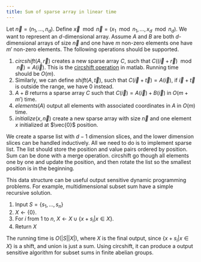 ```yaml
---
title: Sum of sparse array in linear time
---
```


Let $\vec{n}=(n_1,\ldots,n_d)$. Define $\vec{x}\mod \vec{n} = (x_1 \mod n_1,\ldots,x_d\mod n_d)$. We want to represent an $d$-dimensional array. Assume $A$ and $B$ are both $d$-dimensional arrays of size $\vec{n}$ and one have $m$ non-zero elements one have $m'$ non-zero elements. The following operations should be supported. 

1. $circshift(A,\vec{r})$ creates a new sparse array $C$, such that $C((\vec{i}+\vec{r}) \mod \vec{n})=A(\vec{i})$. This is the [circshift operation](http://www.mathworks.com/help/matlab/ref/circshift.html) in matlab. Running time should be $O(m)$.
2. Similarly, we can define $shift(A,\vec{t})$, such that $C(\vec{i}+\vec{t})=A(\vec{i})$, if $\vec{i}+\vec{t}$ is outside the range, we have $0$ instead. 
3. $A+B$ returns a sparse array $C$ such that $C(\vec{i})=A(\vec{i})+B(\vec{i})$ in $O(m+m')$ time. 
4. $elements(A)$ output all elements with associated coordinates in $A$ in $O(m)$ time.
5. $initialize(x,\vec{n})$ create a new sparse array with size $\vec{n}$ and one element $x$ initialized at $\vec{0}$ position. 

We create a sparse list with $d-1$ dimension slices, and the lower dimension slices can be handled inductively. All we need to do is to implement sparse list. The list should store the position and value pairs ordered by position. Sum can be done with a merge operation. circshift go though all elements one by one and update the position, and then rotate the list so the smallest position is in the beginning.

This data structure can be useful output sensitive dynamic programming problems. For example, multidimensional subset sum have a simple recursive solution.

1. Input $S=\{s_1,\ldots,s_n\}$
2. $X\gets \{0\}$.
3. For $i$ from $1$ to $n$, $X\gets X \cup \{x+s_i|x\in X\}$.
4. Return $X$

The running time is $O(|S||X|)$, where $X$ is the final output, since $\{x+s_i|x\in X\}$ is a shift, and union is just a sum. Using circshift, it can produce a output sensitive algorithm for subset sums in finite abelian groups.